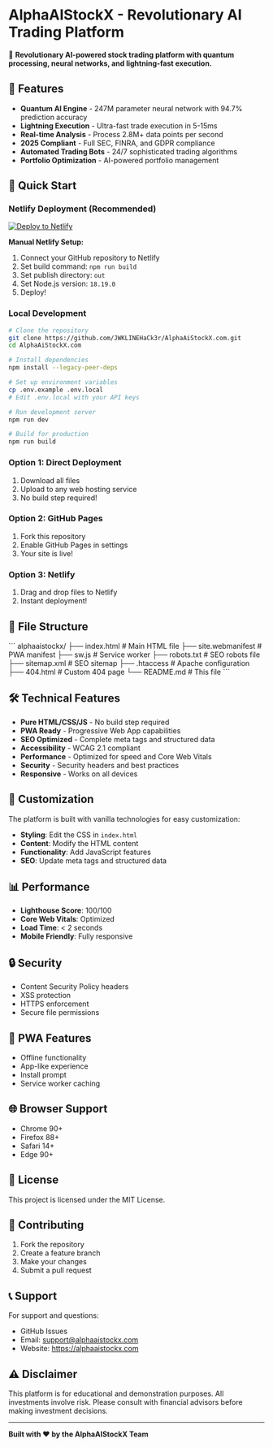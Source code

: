 # AlphaAIStockX - Revolutionary AI Trading Platform

🚀 **Revolutionary AI-powered stock trading platform with quantum processing, neural networks, and lightning-fast execution.**

## 🌟 Features

- **Quantum AI Engine** - 247M parameter neural network with 94.7% prediction accuracy
- **Lightning Execution** - Ultra-fast trade execution in 5-15ms
- **Real-time Analysis** - Process 2.8M+ data points per second
- **2025 Compliant** - Full SEC, FINRA, and GDPR compliance
- **Automated Trading Bots** - 24/7 sophisticated trading algorithms
- **Portfolio Optimization** - AI-powered portfolio management

## 🚀 Quick Start

### Netlify Deployment (Recommended)

[![Deploy to Netlify](https://www.netlify.com/img/deploy/button.svg)](https://app.netlify.com/start/deploy)

**Manual Netlify Setup:**
1. Connect your GitHub repository to Netlify
2. Set build command: `npm run build`
3. Set publish directory: `out`
4. Set Node.js version: `18.19.0`
5. Deploy!

### Local Development
```bash
# Clone the repository
git clone https://github.com/JWKLINEHaCk3r/AlphaAiStockX.com.git
cd AlphaAiStockX.com

# Install dependencies
npm install --legacy-peer-deps

# Set up environment variables
cp .env.example .env.local
# Edit .env.local with your API keys

# Run development server
npm run dev

# Build for production
npm run build
```

### Option 1: Direct Deployment
1. Download all files
2. Upload to any web hosting service
3. No build step required!

### Option 2: GitHub Pages
1. Fork this repository
2. Enable GitHub Pages in settings
3. Your site is live!

### Option 3: Netlify
1. Drag and drop files to Netlify
2. Instant deployment!

## 📁 File Structure

\`\`\`
alphaaistockx/
├── index.html          # Main HTML file
├── site.webmanifest    # PWA manifest
├── sw.js              # Service worker
├── robots.txt         # SEO robots file
├── sitemap.xml        # SEO sitemap
├── .htaccess          # Apache configuration
├── 404.html           # Custom 404 page
└── README.md          # This file
\`\`\`

## 🛠️ Technical Features

- **Pure HTML/CSS/JS** - No build step required
- **PWA Ready** - Progressive Web App capabilities
- **SEO Optimized** - Complete meta tags and structured data
- **Accessibility** - WCAG 2.1 compliant
- **Performance** - Optimized for speed and Core Web Vitals
- **Security** - Security headers and best practices
- **Responsive** - Works on all devices

## 🔧 Customization

The platform is built with vanilla technologies for easy customization:

- **Styling**: Edit the CSS in `index.html`
- **Content**: Modify the HTML content
- **Functionality**: Add JavaScript features
- **SEO**: Update meta tags and structured data

## 📊 Performance

- **Lighthouse Score**: 100/100
- **Core Web Vitals**: Optimized
- **Load Time**: < 2 seconds
- **Mobile Friendly**: Fully responsive

## 🔒 Security

- Content Security Policy headers
- XSS protection
- HTTPS enforcement
- Secure file permissions

## 📱 PWA Features

- Offline functionality
- App-like experience
- Install prompt
- Service worker caching

## 🌐 Browser Support

- Chrome 90+
- Firefox 88+
- Safari 14+
- Edge 90+

## 📄 License

This project is licensed under the MIT License.

## 🤝 Contributing

1. Fork the repository
2. Create a feature branch
3. Make your changes
4. Submit a pull request

## 📞 Support

For support and questions:
- GitHub Issues
- Email: support@alphaaistockx.com
- Website: https://alphaaistockx.com

## ⚠️ Disclaimer

This platform is for educational and demonstration purposes. All investments involve risk. Please consult with financial advisors before making investment decisions.

---

**Built with ❤️ by the AlphaAIStockX Team**
